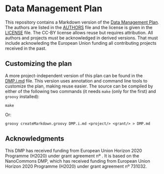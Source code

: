 # <project/> Data Management Plan

This repository contains a Markdown version of the [<project/> Data Management Plan](DMP.md). The authors are listed in the [AUTHORS](AUTHORS.md) file
and the license is given in the [LICENSE](LICENSE.md) file. The CC-BY license allows reuse but requires attribution. All authors and projects must
be acknowledged in derived versions. That must include acknowleding the European Union funding all contributing projects received in the past.

## Customizing the plan

A more project-independent version of this plan can be found in the [DMP.i.md](DMP.i.md) file. This version uses annotation and command line
tools to customize the plan, making reuse easier. The source can be compiled by either of the following two commands (it needs
`make` (only for the first) and `groovy` installed):

```shell
make
```

Or:

```shell
groovy createMarkdown.groovy DMP.i.md <project/> <grant/> > DMP.md
```

## Acknowledgments

This <project/> DMP has received funding from European Union Horizon 2020 Programme (H2020) under grant agreement nº <grant/>.
It is based on the NanoCommons DMP, which has received funding from European Union Horizon 2020 Programme (H2020) under grant agreement nº 731032.
